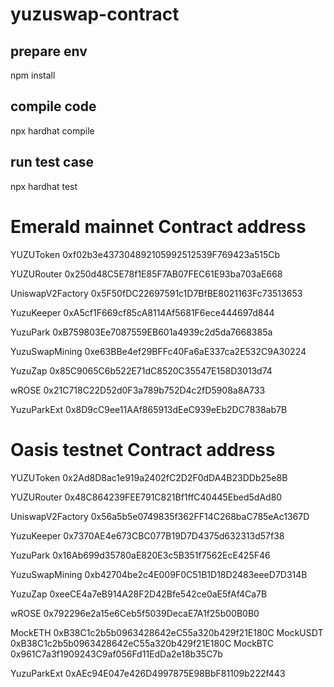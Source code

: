 # yuzuswap-contract


## prepare env
npm install

## compile code
npx hardhat compile



## run test case 
npx hardhat test



# Emerald mainnet Contract address
YUZUToken 0xf02b3e437304892105992512539F769423a515Cb

YUZURouter 0x250d48C5E78f1E85F7AB07FEC61E93ba703aE668

UniswapV2Factory 0x5F50fDC22697591c1D7BfBE8021163Fc73513653

YuzuKeeper 0xA5cf1F669cf85cA8114Af5681F6ece444697d844

YuzuPark 0xB759803Ee7087559EB601a4939c2d5da7668385a

YuzuSwapMining 0xe63BBe4ef29BFFc40Fa6aE337ca2E532C9A30224

YuzuZap 0x85C9065C6b522E71dC8520C35547E158D3013d74

wROSE  0x21C718C22D52d0F3a789b752D4c2fD5908a8A733

YuzuParkExt 0x8D9cC9ee11AAf865913dEeC939eEb2DC7838ab7B 

# Oasis testnet Contract address
YUZUToken 0x2Ad8D8ac1e919a2402fC2D2F0dDA4B23DDb25e8B

YUZURouter 0x48C864239FEE791C821Bf1ffC40445Ebed5dAd80

UniswapV2Factory 0x56a5b5e0749835f362FF14C268baC785eAc1367D

YuzuKeeper 0x7370AE4e673CBC077B19D7D4375d632313d57f38

YuzuPark 0x16Ab699d35780aE820E3c5B351f7562EcE425F46

YuzuSwapMining 0xb42704be2c4E009F0C51B1D18D2483eeeD7D314B

YuzuZap 0xeeCE4a7eB914A28F2D42Bfe542ce0aE5fAf4Ca7B

wROSE 0x792296e2a15e6Ceb5f5039DecaE7A1f25b00B0B0

MockETH 0xB38C1c2b5b0963428642eC55a320b429f21E180C
MockUSDT 0xB38C1c2b5b0963428642eC55a320b429f21E180C
MockBTC 0x961C7a3f1909243C9af056Fd11EdDa2e18b35C7b

YuzuParkExt 0xAEc94E047e426D4997875E98BbF81109b222f443 